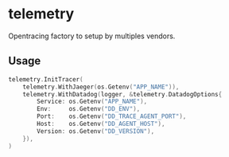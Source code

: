 # telemetry

Opentracing factory to setup by multiples vendors.

## Usage
```go
telemetry.InitTracer(
    telemetry.WithJaeger(os.Getenv("APP_NAME")),
    telemetry.WithDatadog(logger, &telemetry.DatadogOptions{
        Service: os.Getenv("APP_NAME"),
        Env:     os.Getenv("DD_ENV"),
        Port:    os.Getenv("DD_TRACE_AGENT_PORT"),
        Host:    os.Getenv("DD_AGENT_HOST"),
        Version: os.Getenv("DD_VERSION"),
    }),
)
```
